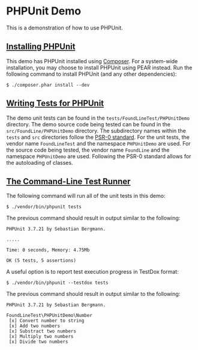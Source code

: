 PHPUnit Demo
============

This is a demonstration of how to use PHPUnit.

[Installing PHPUnit](http://phpunit.de/manual/3.7/en/installation.html)
-----------------------------------------------------------------------

This demo has PHPUnit installed using [Composer](http://getcomposer.org/). For a 
system-wide installation, you may choose to install PHPUnit using PEAR instead. 
Run the following command to install PHPUnit (and any other dependencies):

    $ ./composer.phar install --dev

[Writing Tests for PHPUnit](http://phpunit.de/manual/3.7/en/writing-tests-for-phpunit.html)
-------------------------------------------------------------------------------------------

The demo unit tests can be found in the `tests/FoundLineTest/PHPUnitDemo` directory. 
The demo source code being tested can be found in the `src/FoundLine/PHPUnitDemo` 
directory. The subdirectory names within the `tests` and `src` directories follow 
the [PSR-0 standard](https://github.com/php-fig/fig-standards/blob/master/accepted/PSR-0.md). 
For the unit tests, the vendor name `FoundLineTest` and the namespace `PHPUnitDemo` 
are used. For the source code being tested, the vendor name `FoundLine` and the 
namespace `PHPUnitDemo` are used. Following the PSR-0 standard allows for the autoloading 
of classes.

[The Command-Line Test Runner](http://phpunit.de/manual/3.7/en/textui.html)
---------------------------------------------------------------------------

The following command will run all of the unit tests in this demo:

    $ ./vendor/bin/phpunit tests

The previous command should result in output similar to the following:

    PHPUnit 3.7.21 by Sebastian Bergmann.
    
    .....
    
    Time: 0 seconds, Memory: 4.75Mb
    
    OK (5 tests, 5 assertions)

A useful option is to report test execution progress in TestDox format:

    $ ./vendor/bin/phpunit --testdox tests

The previous command should result in output similar to the following:

    PHPUnit 3.7.21 by Sebastian Bergmann.
    
    FoundLineTest\PHPUnitDemo\Number
     [x] Convert number to string
     [x] Add two numbers
     [x] Substract two numbers
     [x] Multiply two numbers
     [x] Divide two numbers
    
